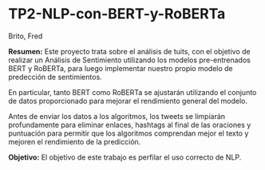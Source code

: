 # TP2-NLP-con-BERT-y-RoBERTa

Brito, Fred



**Resumen:** Este proyecto trata sobre el análisis de tuits, con el objetivo de realizar un Análisis de Sentimiento utilizando los modelos pre-entrenados BERT y RoBERTa, para luego implementar nuestro propio modelo de predección de sentimientos. 

En particular, tanto BERT como RoBERTa se ajustarán utilizando el conjunto de datos proporcionado para mejorar el rendimiento general del modelo.

Antes de enviar los datos a los algoritmos, los tweets se limpiarán profundamente para eliminar enlaces, hashtags al final de las oraciones y puntuación para permitir que los algoritmos comprendan mejor el texto y mejoren el rendimiento de la predicción.

**Objetivo:** El objetivo de este trabajo es perfilar el uso correcto de NLP.

